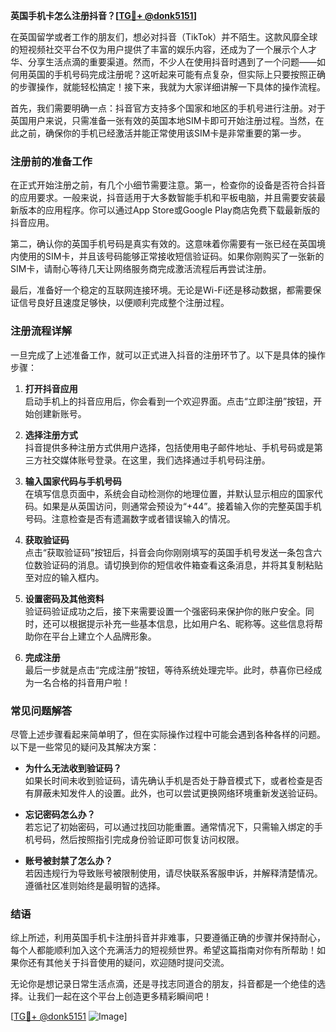 **英国手机卡怎么注册抖音？[[TG💪+ @donk5151](https://t.me/s/donk5151)]**

在英国留学或者工作的朋友们，想必对抖音（TikTok）并不陌生。这款风靡全球的短视频社交平台不仅为用户提供了丰富的娱乐内容，还成为了一个展示个人才华、分享生活点滴的重要渠道。然而，不少人在使用抖音时遇到了一个问题——如何用英国的手机号码完成注册呢？这听起来可能有点复杂，但实际上只要按照正确的步骤操作，就能轻松搞定！接下来，我就为大家详细讲解一下具体的操作流程。

首先，我们需要明确一点：抖音官方支持多个国家和地区的手机号进行注册。对于英国用户来说，只需准备一张有效的英国本地SIM卡即可开始注册过程。当然，在此之前，确保你的手机已经激活并能正常使用该SIM卡是非常重要的第一步。

### 注册前的准备工作

在正式开始注册之前，有几个小细节需要注意。第一，检查你的设备是否符合抖音的应用要求。一般来说，抖音适用于大多数智能手机和平板电脑，并且需要安装最新版本的应用程序。你可以通过App Store或Google Play商店免费下载最新版的抖音应用。

第二，确认你的英国手机号码是真实有效的。这意味着你需要有一张已经在英国境内使用的SIM卡，并且该号码能够正常接收短信验证码。如果你刚购买了一张新的SIM卡，请耐心等待几天让网络服务商完成激活流程后再尝试注册。

最后，准备好一个稳定的互联网连接环境。无论是Wi-Fi还是移动数据，都需要保证信号良好且速度足够快，以便顺利完成整个注册过程。

### 注册流程详解

一旦完成了上述准备工作，就可以正式进入抖音的注册环节了。以下是具体的操作步骤：

1. **打开抖音应用**  
   启动手机上的抖音应用后，你会看到一个欢迎界面。点击“立即注册”按钮，开始创建新账号。

2. **选择注册方式**  
   抖音提供多种注册方式供用户选择，包括使用电子邮件地址、手机号码或是第三方社交媒体账号登录。在这里，我们选择通过手机号码注册。

3. **输入国家代码与手机号码**  
   在填写信息页面中，系统会自动检测你的地理位置，并默认显示相应的国家代码。如果是从英国访问，则通常会预设为“+44”。接着输入你的完整英国手机号码。注意检查是否有遗漏数字或者错误输入的情况。

4. **获取验证码**  
   点击“获取验证码”按钮后，抖音会向你刚刚填写的英国手机号发送一条包含六位数验证码的消息。请切换到你的短信收件箱查看这条消息，并将其复制粘贴至对应的输入框内。

5. **设置密码及其他资料**  
   验证码验证成功之后，接下来需要设置一个强密码来保护你的账户安全。同时，还可以根据提示补充一些基本信息，比如用户名、昵称等。这些信息将帮助你在平台上建立个人品牌形象。

6. **完成注册**  
   最后一步就是点击“完成注册”按钮，等待系统处理完毕。此时，恭喜你已经成为一名合格的抖音用户啦！

### 常见问题解答

尽管上述步骤看起来简单明了，但在实际操作过程中可能会遇到各种各样的问题。以下是一些常见的疑问及其解决方案：

- **为什么无法收到验证码？**  
  如果长时间未收到验证码，请先确认手机是否处于静音模式下，或者检查是否有屏蔽未知发件人的设置。此外，也可以尝试更换网络环境重新发送验证码。

- **忘记密码怎么办？**  
  若忘记了初始密码，可以通过找回功能重置。通常情况下，只需输入绑定的手机号码，然后按照指引完成身份验证即可恢复访问权限。

- **账号被封禁了怎么办？**  
  若因违规行为导致账号被限制使用，请尽快联系客服申诉，并解释清楚情况。遵循社区准则始终是最明智的选择。

### 结语

综上所述，利用英国手机卡注册抖音并非难事，只要遵循正确的步骤并保持耐心，每个人都能顺利加入这个充满活力的短视频世界。希望这篇指南对你有所帮助！如果你还有其他关于抖音使用的疑问，欢迎随时提问交流。

无论你是想记录日常生活点滴，还是寻找志同道合的朋友，抖音都是一个绝佳的选择。让我们一起在这个平台上创造更多精彩瞬间吧！

[[TG💪+ @donk5151](https://t.me/s/donk5151) ![Image](https://i.postimg.cc/rwNCRYN7/Snipaste-2025-04-30-17-27-05.png)]